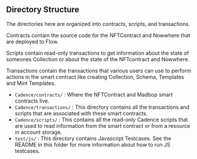 ## Directory Structure

The directories here are organized into contracts, scripts, and transactions.

Contracts contain the source code for the NFTContract and Nowwhere that are deployed to Flow.

Scripts contain read-only transactions to get information about
the state of someones Collection or about the state of the NFTcontract and Nowwhere.

Transactions contain the transactions that various users can use
to perform actions in the smart contract like creating Collection, Schema, Templates and Mint Templates.

 - `Cadence/contracts/` : Where the NFTContract and Madbop smart contracts live.
 - `Cadence/transactions/` : This directory contains all the transactions and scripts
 that are associated with these smart contracts.
 - `Cadence/scripts/`  : This contains all the read-only Cadence scripts 
 that are used to read information from the smart contract
 or from a resource in account storage.
 - `test/js/` : This directory contains Javascript Testcases. See the README in this folder for more information
 about how to run JS testcases.